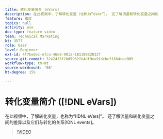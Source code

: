 ```yaml
---
title: 转化变量简介 (eVars)
description: 在此视频中，了解转化变量（也称为“eVar”）。 还了解流量和转化变量之间的差异以及它们与转化事件的关系。
feature: 维度
topics: null
activity: use
doc-type: feature video
team: Technical Marketing
kt: 3577
role: User
level: Beginner
exl-id: 4f7bedec-efca-46e8-981a-18118982012f
source-git-commit: 32424f3f2b05952fe4df9ea91dcbe51684cee905
workflow-type: tm+mt
source-wordcount: '66'
ht-degree: 15%

---
```


# 转化变量简介 ([!DNL eVars])

在此视频中，了解转化变量，也称为“[!DNL eVars]”。 还了解流量和转化变量之间的差异以及它们与转化的关系[!DNL events]。

>[!VIDEO](https://video.tv.adobe.com/v/28759/?quality=12)
